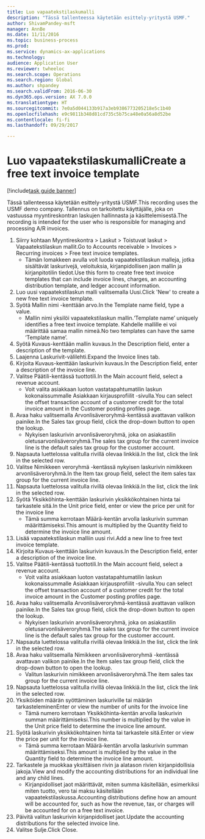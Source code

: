 ```yaml
--- 
title: Luo vapaatekstilaskumalli
description: "Tässä tallenteessa käytetään esittely-yritystä USMF."
author: ShivamPandey-msft
manager: AnnBe
ms.date: 11/11/2016
ms.topic: business-process
ms.prod: 
ms.service: dynamics-ax-applications
ms.technology: 
audience: Application User
ms.reviewer: twheeloc
ms.search.scope: Operations
ms.search.region: Global
ms.author: shpandey
ms.search.validFrom: 2016-06-30
ms.dyn365.ops.version: AX 7.0.0
ms.translationtype: HT
ms.sourcegitcommit: 7e0a5d044133b917a3eb9386773205218e5c1b40
ms.openlocfilehash: e9c9811b348d81cd735c5b75ca48e0a56a8d52be
ms.contentlocale: fi-fi
ms.lasthandoff: 09/29/2017

---
```

# <a name="create-a-free-text-invoice-template"></a><span data-ttu-id="d8d60-103">Luo vapaatekstilaskumalli</span><span class="sxs-lookup"><span data-stu-id="d8d60-103">Create a free text invoice template</span></span>

[!include[task guide banner](../../includes/task-guide-banner.md)]

<span data-ttu-id="d8d60-104">Tässä tallenteessa käytetään esittely-yritystä USMF.</span><span class="sxs-lookup"><span data-stu-id="d8d60-104">This recording uses the USMF demo company.</span></span> <span data-ttu-id="d8d60-105">Tallennus on tarkoitettu käyttäjälle, joka on vastuussa myyntireskontran laskujen hallinnasta ja käsittelemisestä.</span><span class="sxs-lookup"><span data-stu-id="d8d60-105">The recording is intended for the user who is responsible for managing and processing A/R invoices.</span></span>

1. <span data-ttu-id="d8d60-106">Siirry kohtaan Myyntireskontra > Laskut > Toistuvat laskut > Vapaatekstilaskun mallit.</span><span class="sxs-lookup"><span data-stu-id="d8d60-106">Go to Accounts receivable > Invoices > Recurring invoices > Free text invoice templates.</span></span>
    * <span data-ttu-id="d8d60-107">Tämän lomakkeen avulla voit luoda vapaatekstilaskun malleja, jotka sisältävät laskurivejä, veloituksia, kirjanpidollisen jaon mallin ja kirjanpitotilin tiedot.</span><span class="sxs-lookup"><span data-stu-id="d8d60-107">Use this form to create free text invoice templates that can include invoice lines, charges, an accounting distribution template, and ledger account information.</span></span>  
2. <span data-ttu-id="d8d60-108">Luo uusi vapaatekstilaskun malli valitsemalla Uusi.</span><span class="sxs-lookup"><span data-stu-id="d8d60-108">Click 'New' to create a new free text invoice template.</span></span>
3. <span data-ttu-id="d8d60-109">Syötä Mallin nimi -kenttään arvo.</span><span class="sxs-lookup"><span data-stu-id="d8d60-109">In the Template name field, type a value.</span></span>
    * <span data-ttu-id="d8d60-110">Mallin nimi yksilöi vapaatekstilaskun mallin.</span><span class="sxs-lookup"><span data-stu-id="d8d60-110">‘Template name’ uniquely identifies a free text invoice template.</span></span> <span data-ttu-id="d8d60-111">Kahdelle mallille ei voi määrittää samaa mallin nimeä.</span><span class="sxs-lookup"><span data-stu-id="d8d60-111">No two templates can have the same ‘Template name’.</span></span>  
4. <span data-ttu-id="d8d60-112">Syötä Kuvaus-kenttään mallin kuvaus.</span><span class="sxs-lookup"><span data-stu-id="d8d60-112">In the Description field, enter a description of the template.</span></span>
5. <span data-ttu-id="d8d60-113">Laajenna Laskurivit-välilehti.</span><span class="sxs-lookup"><span data-stu-id="d8d60-113">Expand the Invoice lines tab.</span></span>
6. <span data-ttu-id="d8d60-114">Kirjoita Kuvaus-kenttään laskurivin kuvaus.</span><span class="sxs-lookup"><span data-stu-id="d8d60-114">In the Description field, enter a description of the invoice line.</span></span>
7. <span data-ttu-id="d8d60-115">Valitse Päätili-kentässä tuottotili.</span><span class="sxs-lookup"><span data-stu-id="d8d60-115">In the Main account field, select a revenue account.</span></span>
    * <span data-ttu-id="d8d60-116">Voit valita asiakkaan luoton vastatapahtumatilin laskun kokonaissummalle Asiakkaan kirjausprofiilit -sivulla.</span><span class="sxs-lookup"><span data-stu-id="d8d60-116">You can select the offset transaction account of a customer credit for the total invoice amount in the Customer posting profiles page.</span></span>  
8. <span data-ttu-id="d8d60-117">Avaa haku valitsemalla Arvonlisäveroryhmä-kentässä avattavan valikon painike.</span><span class="sxs-lookup"><span data-stu-id="d8d60-117">In the Sales tax group field, click the drop-down button to open the lookup.</span></span>
    * <span data-ttu-id="d8d60-118">Nykyisen laskurivin arvonlisäveroryhmä, joka on asiakastilin oletusarvonlisäveroryhmä.</span><span class="sxs-lookup"><span data-stu-id="d8d60-118">The sales tax group for the current invoice line is the default sales tax group for the customer account.</span></span>  
9. <span data-ttu-id="d8d60-119">Napsauta luettelossa valitulla rivillä olevaa linkkiä.</span><span class="sxs-lookup"><span data-stu-id="d8d60-119">In the list, click the link in the selected row.</span></span>
10. <span data-ttu-id="d8d60-120">Valitse Nimikkeen veroryhmä -kentässä nykyisen laskurivin nimikkeen arvonlisäveroryhmä.</span><span class="sxs-lookup"><span data-stu-id="d8d60-120">In the Item tax group field, select the item sales tax group for the current invoice line.</span></span>
11. <span data-ttu-id="d8d60-121">Napsauta luettelossa valitulla rivillä olevaa linkkiä.</span><span class="sxs-lookup"><span data-stu-id="d8d60-121">In the list, click the link in the selected row.</span></span>
12. <span data-ttu-id="d8d60-122">Syötä Yksikköhinta-kenttään laskurivin yksikkökohtainen hinta tai tarkastele sitä.</span><span class="sxs-lookup"><span data-stu-id="d8d60-122">In the Unit price field, enter or view the price per unit for the invoice line</span></span>
    * <span data-ttu-id="d8d60-123">Tämä summa kerrotaan Määrä-kentän arvolla laskurivin summan määrittämiseksi.</span><span class="sxs-lookup"><span data-stu-id="d8d60-123">This amount is multiplied by the Quantity field to determine the invoice line amount.</span></span>  
13. <span data-ttu-id="d8d60-124">Lisää vapaatekstilaskun malliin uusi rivi.</span><span class="sxs-lookup"><span data-stu-id="d8d60-124">Add a new line to free text invoice template.</span></span>
14. <span data-ttu-id="d8d60-125">Kirjoita Kuvaus-kenttään laskurivin kuvaus.</span><span class="sxs-lookup"><span data-stu-id="d8d60-125">In the Description field, enter a description of the invoice line.</span></span>
15. <span data-ttu-id="d8d60-126">Valitse Päätili-kentässä tuottotili.</span><span class="sxs-lookup"><span data-stu-id="d8d60-126">In the Main account field, select a revenue account.</span></span>
    * <span data-ttu-id="d8d60-127">Voit valita asiakkaan luoton vastatapahtumatilin laskun kokonaissummalle Asiakkaan kirjausprofiilit -sivulla.</span><span class="sxs-lookup"><span data-stu-id="d8d60-127">You can select the offset transaction account of a customer credit for the total invoice amount in the Customer posting profiles page.</span></span>  
16. <span data-ttu-id="d8d60-128">Avaa haku valitsemalla Arvonlisäveroryhmä-kentässä avattavan valikon painike.</span><span class="sxs-lookup"><span data-stu-id="d8d60-128">In the Sales tax group field, click the drop-down button to open the lookup.</span></span>
    * <span data-ttu-id="d8d60-129">Nykyisen laskurivin arvonlisäveroryhmä, joka on asiakastilin oletusarvonlisäveroryhmä.</span><span class="sxs-lookup"><span data-stu-id="d8d60-129">The sales tax group for the current invoice line is the default sales tax group for the customer account.</span></span>  
17. <span data-ttu-id="d8d60-130">Napsauta luettelossa valitulla rivillä olevaa linkkiä.</span><span class="sxs-lookup"><span data-stu-id="d8d60-130">In the list, click the link in the selected row.</span></span>
18. <span data-ttu-id="d8d60-131">Avaa haku valitsemalla Nimikkeen arvonlisäveroryhmä -kentässä avattavan valikon painike.</span><span class="sxs-lookup"><span data-stu-id="d8d60-131">In the Item sales tax group field, click the drop-down button to open the lookup.</span></span>
    * <span data-ttu-id="d8d60-132">Valitun laskurivin nimikkeen arvonlisäveroryhmä.</span><span class="sxs-lookup"><span data-stu-id="d8d60-132">The item sales tax group for the current invoice line.</span></span>  
19. <span data-ttu-id="d8d60-133">Napsauta luettelossa valitulla rivillä olevaa linkkiä.</span><span class="sxs-lookup"><span data-stu-id="d8d60-133">In the list, click the link in the selected row.</span></span>
20. <span data-ttu-id="d8d60-134">Yksiköiden määrän syöttäminen laskuriville tai määrän tarkasteleminen</span><span class="sxs-lookup"><span data-stu-id="d8d60-134">Enter or view the number of units for the invoice line</span></span>
    * <span data-ttu-id="d8d60-135">Tämä numero kerrotaan Yksikköhinta-kentän arvolla laskurivin summan määrittämiseksi.</span><span class="sxs-lookup"><span data-stu-id="d8d60-135">This number is multiplied by the value in the Unit price field to determine the invoice line amount.</span></span>  
21. <span data-ttu-id="d8d60-136">Syötä laskurivin yksikkökohtainen hinta tai tarkastele sitä.</span><span class="sxs-lookup"><span data-stu-id="d8d60-136">Enter or view the price per unit for the invoice line.</span></span> 
    * <span data-ttu-id="d8d60-137">Tämä summa kerrotaan Määrä-kentän arvolla laskurivin summan määrittämiseksi.</span><span class="sxs-lookup"><span data-stu-id="d8d60-137">This amount is multiplied by the value in the Quantity field to determine the invoice line amount.</span></span>  
22. <span data-ttu-id="d8d60-138">Tarkastele ja muokkaa yksittäisen rivin ja alatason rivien kirjanpidollisia jakoja.</span><span class="sxs-lookup"><span data-stu-id="d8d60-138">View and modify the accounting distributions for an individual line and any child lines.</span></span>
    * <span data-ttu-id="d8d60-139">Kirjanpidolliset jaot määrittävät, miten summa käsitellään, esimerkiksi miten tuotto, vero tai maksu käsitellään vapaatekstilaskussa.</span><span class="sxs-lookup"><span data-stu-id="d8d60-139">Accounting distributions define how an amount will be accounted for, such as how the revenue, tax, or charges will be accounted for on a free text invoice.</span></span>  
23. <span data-ttu-id="d8d60-140">Päivitä valitun laskurivin kirjanpidolliset jaot.</span><span class="sxs-lookup"><span data-stu-id="d8d60-140">Update the accounting distributions for the selected invoice line.</span></span>
24. <span data-ttu-id="d8d60-141">Valitse Sulje.</span><span class="sxs-lookup"><span data-stu-id="d8d60-141">Click Close.</span></span>


